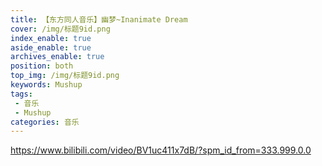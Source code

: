 ```yaml
---
title: 【东方同人音乐】幽梦~Inanimate Dream
cover: /img/标题9id.png
index_enable: true
aside_enable: true
archives_enable: true
position: both
top_img: /img/标题9id.png
keywords: Mushup
tags:
 - 音乐
 - Mushup
categories: 音乐
---
```

https://www.bilibili.com/video/BV1uc411x7dB/?spm_id_from=333.999.0.0